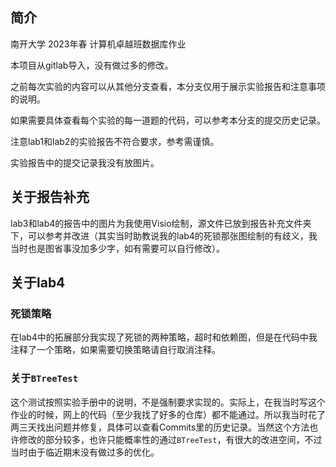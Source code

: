 ## 简介

南开大学 2023年春 计算机卓越班数据库作业

本项目从gitlab导入，没有做过多的修改。

之前每次实验的内容可以从其他分支查看，本分支仅用于展示实验报告和注意事项的说明。

如果需要具体查看每个实验的每一道题的代码，可以参考本分支的提交历史记录。

注意lab1和lab2的实验报告不符合要求，参考需谨慎。

实验报告中的提交记录我没有放图片。

## 关于报告补充

lab3和lab4的报告中的图片为我使用Visio绘制，源文件已放到报告补充文件夹下，可以参考并改进（其实当时助教说我的lab4的死锁那张图绘制的有歧义，我当时也是图省事没加多少字，如有需要可以自行修改）。

## 关于lab4

### 死锁策略

在lab4中的拓展部分我实现了死锁的两种策略，超时和依赖图，但是在代码中我注释了一个策略，如果需要切换策略请自行取消注释。

### 关于`BTreeTest`

这个测试按照实验手册中的说明，不是强制要求实现的。实际上，在我当时写这个作业的时候，网上的代码（至少我找了好多的仓库）都不能通过。所以我当时花了两三天找出问题并修复，具体可以查看Commits里的历史记录。当然这个方法也许修改的部分较多，也许只能概率性的通过`BTreeTest`，有很大的改进空间，不过当时由于临近期末没有做过多的优化。